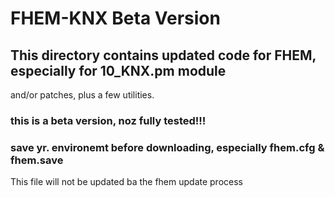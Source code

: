 # FHEM-KNX Beta Version
## This directory contains updated code for FHEM, especially for 10_KNX.pm module
and/or patches, plus a few utilities.
### this is a beta version, noz fully tested!!! 
### save yr. environemt before downloading, especially fhem.cfg & fhem.save  
This file will not be updated ba the fhem update process
